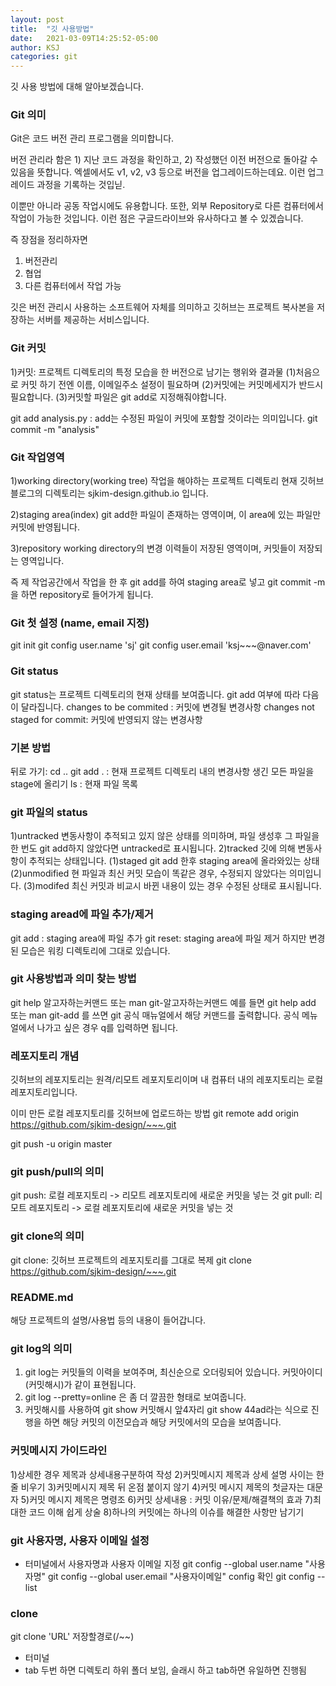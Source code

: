 ```yaml
---
layout: post
title:  "깃 사용방법"
date:   2021-03-09T14:25:52-05:00
author: KSJ
categories: git
---
```


깃 사용 방법에 대해 알아보겠습니다.

### Git 의미
Git은 코드 버전 관리 프로그램을 의미합니다.

버전 관리라 함은 1) 지난 코드 과정을 확인하고, 2) 작성했던 이전 버전으로 돌아갈 수 있음을 뜻합니다.
엑셀에서도 v1, v2, v3 등으로 버전을 업그레이드하는데요. 이런 업그레이드 과정을 기록하는 것입닏.

이뿐만 아니라 공동 작업시에도 유용합니다.
또한, 외부 Repository로 다른 컴퓨터에서 작업이 가능한 것입니다.
이런 점은 구글드라이브와 유사하다고 볼 수 있겠습니다.

즉 장점을 정리하자면
1) 버전관리
2) 협업
3) 다른 컴퓨터에서 작업 가능

깃은 버전 관리시 사용하는 소프트웨어 자체를 의미하고
깃허브는 프로젝트 복사본을 저장하는 서버를 제공하는 서비스입니다.


### Git 커밋
1)커밋: 프로젝트 디렉토리의 특정 모습을 한 버전으로 남기는 행위와 결과물
(1)처음으로 커밋 하기 전엔 이름, 이메일주소 설정이 필요하며
(2)커밋에는 커밋메세지가 반드시 필요합니다.
(3)커밋할 파일은 git add로 지정해줘야합니다. 

git add analysis.py : add는 수정된 파일이 커밋에 포함할 것이라는 의미입니다.
git commit -m "analysis"


### Git 작업영역
1)working directory(working tree)
작업을 해야하는 프로젝트 디렉토리
현재 깃허브 블로그의 디렉토리는 sjkim-design.github.io 입니다.

2)staging area(index)
git add한 파일이 존재하는 영역이며, 이 area에 있는 파일만 커밋에 반영됩니다.

3)repository
working directory의 변경 이력들이 저장된 영역이며,
커밋들이 저장되는 영역입니다.

즉 제 작업공간에서 작업을 한 후 git add를 하여 staging area로 넣고
git commit -m을 하면 repository로 들어가게 됩니다.

### Git 첫 설정 (name, email 지정)
git init
git config user.name 'sj'
git config user.email 'ksj~~~@naver.com'

### Git status
git status는 프로젝트 디렉토리의 현재 상태를 보여줍니다.
git add 여부에 따라 다음이 달라집니다.
changes to be commited : 커밋에 변경될 변경사항
changes not staged for commit: 커밋에 반영되지 않는 변경사항

### 기본 방법
뒤로 가기: cd ..
git add . : 현재 프로젝트 디렉토리 내의 변경사항 생긴 모든 파일을 stage에 올리기
ls : 현재 파일 목록 

### git 파일의 status
1)untracked
변동사항이 추적되고 있지 않은 상태를 의미하며,
파일 생성후 그 파일을 한 번도 git add하지 않았다면 untracked로 표시됩니다.
2)tracked
깃에 의해 변동사항이 추적되는 상태입니다.
(1)staged
git add 한후 staging area에 올라와있는 상태
(2)unmodified
현 파일과 최신 커밋 모습이 똑같은 경우, 수정되지 않았다는 의미입니다.
(3)modifed
최신 커밋과 비교시 바뀐 내용이 있는 경우 수정된 상태로 표시됩니다.

### staging aread에 파일 추가/제거
git add : staging area에 파일 추가
git reset: staging area에 파일 제거
하지만 변경된 모습은 워킹 디렉토리에 그대로 있습니다. 


### git 사용방법과 의미 찾는 방법
git help 알고자하는커맨드 또는 man git-알고자하는커맨드
예를 들면 git help add 또는 man git-add 를 쓰면
git 공식 매뉴얼에서 해당 커맨드를 출력합니다.
공식 메뉴얼에서 나가고 싶은 경우 q를 입력하면 됩니다.

### 레포지토리 개념
깃허브의 레포지토리는 원격/리모트 레포지토리이며
내 컴퓨터 내의 레포지토리는 로컬 레포지토리입니다.

이미 만든 로컬 레포지토리를 깃허브에 업로드하는 방법 
git remote add origin https://github.com/sjkim-design/~~~.git

git push -u origin master


### git push/pull의 의미
git push: 로컬 레포지토리 -> 리모트 레포지토리에 새로운 커밋을 넣는 것
git pull: 리모트 레포지토리 -> 로컬 레포지토리에 새로운 커밋을 넣는 것

### git clone의 의미
git clone: 깃허브 프로젝트의 레포지토리를 그대로 복제
git clone https://github.com/sjkim-design/~~~.git

### README.md
해당 프로젝트의 설명/사용법 등의 내용이 들어갑니다.

### git log의 의미
1) git log는 커밋들의 이력을 보여주며, 최신순으로 오더링되어 있습니다.
커밋아이디(커밋해시)가 같이 표현됩니다.
2) git log --pretty=online 은 좀 더 깔끔한 형태로 보여줍니다.
3) 커밋해시를 사용하여 git show 커밋해시 앞4자리
git show 44ad라는 식으로 진행을 하면
해당 커밋의 이전모습과 해당 커밋에서의 모습을 보여줍니다.

### 커밋메시지 가이드라인
1)상세한 경우 제목과 상세내용구분하여 작성 
2)커밋메시지 제목과 상세 설명 사이는 한 줄 비우기
3)커밋메시지 제목 뒤 온점 붙이지 않기
4)커밋 메시지 제목의 첫글자는 대문자
5)커밋 메시지 제목은 명령조 
6)커밋 상세내용 : 커밋 이유/문제/해결책의 효과
7)최대한 코드 이해 쉽게 상술
8)하나의 커밋에는 하나의 이슈를 해결한 사항만 남기기


### git 사용자명, 사용자 이메일 설정
- 터미널에서 사용자명과 사용자 이메일 지정
git config --global user.name "사용자명"
git config --global user.email "사용자이메일"
config 확인 git config --list 
### clone
git clone 'URL' 저장할경로(/~~)


+ 터미널
+ tab 두번 하면 디렉토리 하위 폴더 보임, 슬래시 하고 tab하면 유일하면 진행됨






